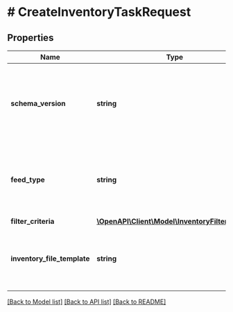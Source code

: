 # # CreateInventoryTaskRequest

## Properties

Name | Type | Description | Notes
------------ | ------------- | ------------- | -------------
**schema_version** | **string** | The schemaVersion/version number of the file format (use the schema version of the API to which you are programming):&lt;ul&gt;&lt;li&gt;&lt;a href&#x3D;\&quot;/api-docs/sell/static/lms-migration/lms-to-feed-version-details-schema-version.html\&quot; target&#x3D;\&quot;_blank\&quot;&gt;LMS Version Details / Schema Version&lt;/a&gt;&lt;/li&gt;&lt;li&gt;&lt;a href&#x3D;\&quot;/api-docs/sell/static/file-exchange-migration/fx-schema-version.html\&quot; target&#x3D;\&quot;_blank\&quot;&gt;File Exchange Schema Version&lt;/a&gt;&lt;/li&gt;&lt;/ul&gt; | [optional]
**feed_type** | **string** | The feed type associated with the inventory task you are about to create. Use a &lt;strong&gt;feedType&lt;/strong&gt; that is available for your API. Presently, only one feed type is available:&lt;ul&gt;&lt;li&gt;&lt;code&gt;LMS_ACTIVE_INVENTORY_REPORT&lt;/code&gt;&lt;/li&gt;&lt;/ul&gt;&lt;br/&gt;&lt;br/&gt;See &lt;a href&#x3D;\&quot;/api-docs/sell/static/feed/lms-feeds-quick-reference.html#merchant-data-reports-download-feed-types\&quot; target&#x3D;\&quot;_blank\&quot;&gt;Report download feed types&lt;/a&gt; for more information. | [optional]
**filter_criteria** | [**\OpenAPI\Client\Model\InventoryFilterCriteria**](InventoryFilterCriteria.md) |  | [optional]
**inventory_file_template** | **string** | The inventory file template used to return specific types of inventory tasks. Presently not applicable for &lt;code&gt;LMS_ACTIVE_INVENTORY_REPORT&lt;/code&gt;. For implementation help, refer to &lt;a href&#x3D;&#39;https://developer.ebay.com/api-docs/sell/feed/types/api:InventoryFileTemplateEnum&#39;&gt;eBay API documentation&lt;/a&gt; | [optional]

[[Back to Model list]](../../README.md#models) [[Back to API list]](../../README.md#endpoints) [[Back to README]](../../README.md)
